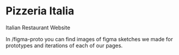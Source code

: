 # Pizzeria Italia
Italian Restaurant Website

In /figma-proto you can find images of figma sketches we made for prototypes and iterations of each of our pages.